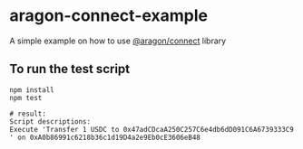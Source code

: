 # aragon-connect-example

A simple example on how to use [@aragon/connect](https://www.npmjs.com/package/@aragon/connect) library

## To run the test script
```
npm install
npm test

# result:
Script descriptions:
Execute 'Transfer 1 USDC to 0x47adCDcaA250C257C6e4db6dD091C6A6739333C9 ' on 0xA0b86991c6218b36c1d19D4a2e9Eb0cE3606eB48
```


